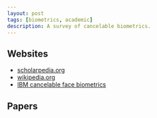 ```yaml
---
layout: post
tags: [biometrics, academic]
description: A survey of cancelable biometrics.
---
```


## Websites

+ [scholarpedia.org](http://www.scholarpedia.org/article/Cancelable_biometrics)
+ [wikipedia.org](http://en.wikipedia.org/wiki/Biometrics#Cancelable_biometrics)
+ [IBM cancelable face biometrics](http://researcher.watson.ibm.com/researcher/view_project_subpage.php?id=1914)

## Papers

